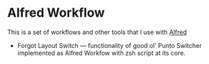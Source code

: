 # Alfred Workflow

This is a set of workflows and other tools that I use with [Alfred](https://www.alfredapp.com)

* Forgot Layout Switch — functionality of good ol' Punto Switcher implemented as Alfred Workfow
  with zsh script at its core.